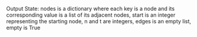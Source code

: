 Output State: nodes is a dictionary where each key is a node and its corresponding value is a list of its adjacent nodes, start is an integer representing the starting node, n and t are integers, edges is an empty list, empty is True